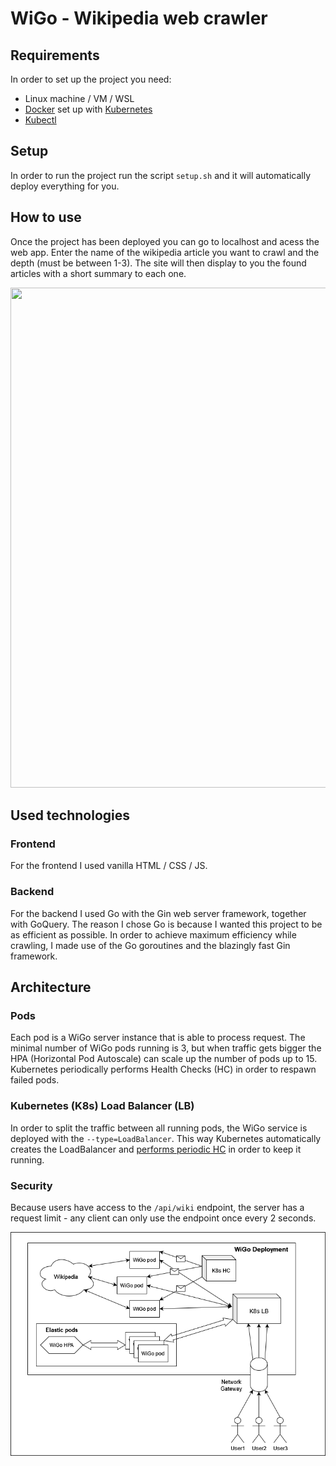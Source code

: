 # WiGo - Wikipedia web crawler
## Requirements
In order to set up the project you need:
* Linux machine / VM / WSL
* [Docker](https://www.docker.com/) set up with [Kubernetes](https://docs.docker.com/desktop/kubernetes/)
* [Kubectl](https://kubernetes.io/docs/tasks/tools/)
## Setup
In order to run the project run the script `setup.sh` and it will automatically deploy everything for you.

## How to use
Once the project has been deployed you can go to localhost and acess the web app. Enter the name of the wikipedia article you want to crawl and the depth (must be between 1-3). The site will then display to you the found articles with a short summary to each one.
<p align="center">
  <img src="https://github.com/aalyth/vct-wigo/assets/61279622/543212be-29e4-4c96-9f79-e5a5f00fb72d" width="850" height="800"/>
</p>

## Used technologies
### Frontend
For the frontend I used vanilla HTML / CSS / JS. 

### Backend
For the backend I used Go with the Gin web server framework, together with GoQuery. The reason I chose Go is because I wanted this project to be as efficient as possible. In order to achieve maximum efficiency while crawling, I made use of the Go goroutines and the blazingly fast Gin framework.

## Architecture
### Pods
Each pod is a WiGo server instance that is able to process request. The minimal number of WiGo pods running is 3, but when traffic gets bigger the HPA (Horizontal Pod Autoscale) can scale up the number of pods up to 15. Kubernetes periodically performs Health Checks (HC) in order to respawn failed pods.

### Kubernetes (K8s) Load Balancer (LB)
In order to split the traffic between all running pods, the WiGo service is deployed with the `--type=LoadBalancer`. This way Kubernetes automatically creates the LoadBalancer and [performs periodic HC](https://kubernetes.io/docs/tasks/access-application-cluster/create-external-load-balancer/#external-load-balancer-providers) in order to keep it running.

### Security
Because users have access to the `/api/wiki` endpoint, the server has a request limit - any client can only use the endpoint once every 2 seconds.

<p align="center">
  <img src="https://github.com/aalyth/vct-wigo/blob/main/others/architecture.png"/>
</p>
